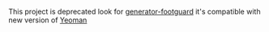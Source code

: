This project is deprecated look for [generator-footguard](https://github.com/mazerte/generator-footguard) it's compatible with new version of [Yeoman](http://yeoman.io)

